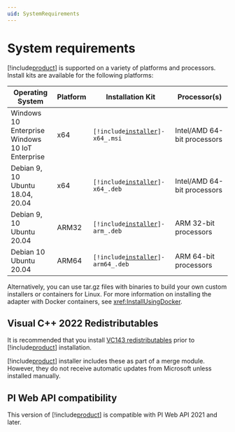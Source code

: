 ```yaml
---
uid: SystemRequirements
---
```


# System requirements

[!include[product](../_includes/inline/product-name.md)] is supported on a variety of platforms and processors. Install kits are available for the following platforms:

| Operating System | Platform | Installation Kit | Processor(s) |
|-------------------|-------------|----------------------------------|-------------|
| Windows 10 Enterprise <br>Windows 10 IoT Enterprise | x64 | <code>[!include[installer](../_includes/inline/installer-name.md)]-x64_.msi</code>     | Intel/AMD 64-bit processors |
| Debian 9, 10<br>Ubuntu 18.04, 20.04 | x64 | <code>[!include[installer](../_includes/inline/installer-name.md)]-x64_.deb</code>     | Intel/AMD 64-bit processors |
| Debian 9, 10<br>Ubuntu 20.04 | ARM32 | <code>[!include[installer](../_includes/inline/installer-name.md)]-arm_.deb</code>  | ARM 32-bit processors |
| Debian 10<br>Ubuntu 20.04 | ARM64 | <code>[!include[installer](../_includes/inline/installer-name.md)]-arm64_.deb</code>  | ARM 64-bit processors |

Alternatively, you can use tar.gz files with binaries to build your own custom installers or containers for Linux. For more information on installing the adapter with Docker containers, see <xref:InstallUsingDocker>.

## Visual C++ 2022 Redistributables
 
It is recommended that you install [VC143 redistributables](https://learn.microsoft.com/en-us/cpp/windows/latest-supported-vc-redist) prior to [!include[product](../_includes/inline/product-name.md)] installation. 
 
[!include[product](../_includes/inline/product-name.md)] installer includes these as part of a merge module. However, they do not receive automatic updates from Microsoft unless installed manually.

## PI Web API compatibility

This version of [!include[product](../_includes/inline/product-name.md)] is compatible with PI Web API 2021 and later. 
